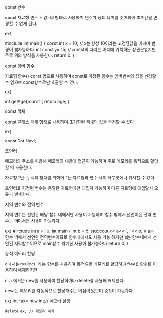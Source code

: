 const 변수

const 자료형 변수 = 값; 의 형태로 사용하며 변수가 상의 의미를 갖게되어 초기값을 변경할 수 없게 된다.

ex)

#include <iostream>
int main()
{
const int x = 10; // x는 항상 10이라는 고정된값을 가지며 변경이 불가능하다.
int const y= 15; // contst의 자리는 어디에 위치하든 상관은없지만 주로 위의 방식을 사용한다.
return 0;
}
  
const 멤버 함수
  
자료형 함수() const 형으로 사용하며 const로 지정된 함수는 멤버변수의 값을 변경할 수 없으며 const함수로만 호출할 수 있다.

ex)

int getAge()const
{
return age;
}
  

const 객체
  
const 클래스 객체 형태로 사용하며 초기화된 객체의 값을 변경할 수 없다
  
ex)
  
const Cat Navi;
  
  
포인터
  
  
메모리의 주소를 이용해 메모리의 내용에 접근이 가능하며 주로 메모리를 동적으로 할당할 때 사용한다.
  
자료형 *변수; 식의 형태를 취하며 *는 자료형과 변수 사이 아무곳에나 위치할 수 있다.

포인터로 지정된 변수는 동일한 자료형에만 대입이 가능하며 다른 자료형에 대입할시 오류가 발생한다.
  

지역 변수와 전역 변수
  
지역 변수는 선언된 해당 함수 내에서만 사용이 가능하며 함수 밖에서 선언이된 전역 변수는 어디서든 사용이 가능하다.
  
ex)
#include <iostream>
int a = 10;
int main
{
int b = 5;
std::cout << a<< ", "<< b; // a는 함수 밖에서 선언된 전역변수이므로 함수내에서도 사용 가능 하지만 b는 함수내에서 선언된 지역함수이므로 main함수 밖예선 사용이 불가능하다
return 0;
}

  
동적 메모리 할당
  
c에서는 malloc() 라는 함수를 사용하여 동적으로 메모리를 할당하고 free() 함수를 이용하여 해제하지만 

c++에서는 new를 사용하여 할당하거나 delete를 사용해 해제한다.
 
new 는 메모리를 자동적으로 할당해주는 이점이 있으며 중첩이 가능하다.
  
ex) int *ax= new int;// 메모리 할당
    
    delete ax; // 메모리 해제

